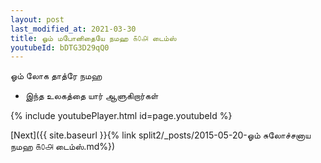 ```yaml
---
layout: post
last_modified_at: 2021-03-30
title: ஓம் மபோனிதையே நமஹ ௧௦௮ டைம்ஸ்
youtubeId: bDTG3D29qQ0
---
```

 
 
 ஓம் லோக தாத்ரே நமஹ  
 
 -  இந்த உலகத்தை யார் ஆளுகிறார்கள் 
 
  
 
  
 
 
 
 
 
 


{% include youtubePlayer.html id=page.youtubeId %}
 
[Next]({{ site.baseurl }}{% link  split2/_posts/2015-05-20-ஓம் சுலோச்சனாய நமஹ ௧௦௮ டைம்ஸ்.md%})
 
